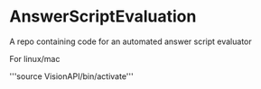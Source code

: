 # AnswerScriptEvaluation
A repo containing code for an automated answer script evaluator

For linux/mac

'''source VisionAPI/bin/activate'''
